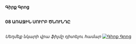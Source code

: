 **Գիրք Գրոց**

\
**08 ԱՌԱՋԻՆ ՍՈՒՐԲ ԾՆՈՒՆԴԸ**

\
_Սեղմեք նկարի վրա ֆիլմը դիտելու համար_
[![Գիրք Գրոց](https://www.tomsarkgh.am/thumbnails/Photo/bigimage/19/82/08/slug-88219.jpg)](https://www.youtube.com/watch?v=F4fTx9fU-cQ&t=1307s)
